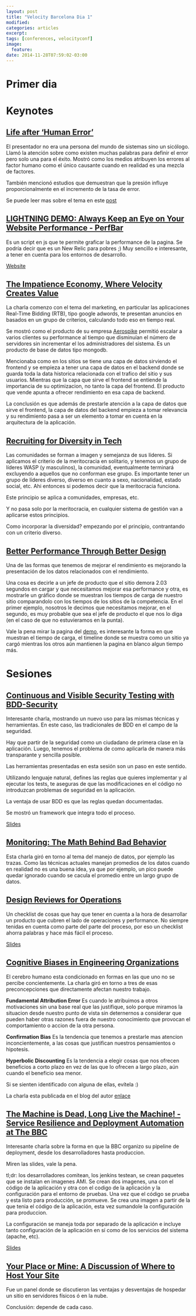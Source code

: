 ```yaml
---
layout: post
title: "Velocity Barcelona Dia 1"
modified:
categories: articles
excerpt:
tags: [conferences, velocityconf]
image:
  feature:
date: 2014-11-28T07:59:02-03:00
---
```



# Primer dia

# Keynotes

## [Life after ‘Human Error’](http://velocityconf.com/velocityeu2014/public/schedule/detail/37751)

El presentador no era una persona del mundo de sistemas sino un sicólogo. Llamó la atención sobre como existen muchas palabras para definir el error pero solo una para el éxito. Mostró como los medios atribuyen los errores al factor humano como el único causante cuando en realidad es una mezcla de factores. 

También mencionó estudios que demuestran que la presión influye proporcionalmente en el incremento de la tasa de error.

Se puede leer mas sobre el tema en este [post](http://www.infoq.com/news/2014/11/human-error-velocity-conference)


## [LIGHTNING DEMO: Always Keep an Eye on Your Website Performance - PerfBar](http://velocityconf.com/velocityeu2014/public/schedule/detail/38145)

Es un script en js que te permite graficar la performance de la pagina. Se podría decir que es un New Relic para pobres ;)
Muy sencillo e interesante, a tener en cuenta para los entornos de desarrollo.

[Website](http://lafikl.github.io/perfBar/)

## [The Impatience Economy, Where Velocity Creates Value](http://velocityconf.com/velocityeu2014/public/schedule/detail/39554)

La charla comenzo con el tema del marketing, en particular las aplicaciones Real-Time Bidding (RTB), tipo google adwords, te presentan anuncios en basados en un grupo de criterios, calculando todo eso en tiempo real.

Se mostró como el producto de su empresa [Aerospike](http://www.aerospike.com/) permitió escalar a varios clientes su performance al tiempo que disminuían el número de servidores sin incrementar el los administradores del sistema. Es un producto de base de datos tipo mongodb.

Mencionaba como en los sitios se tiene una capa de datos sirviendo el frontend y se empieza a tener una capa de datos en el backend donde se guarda toda la data historica relacionada con el trafico del sitio y sus usuarios. Mientras que la capa que sirve el frontend se entiende la importancia de su optimizacion, no tanto la capa del frontend. El producto que vende apunta a ofrecer rendimiento en esa capa de backend.

La conclusión es que además de prestarle atención a la capa de datos que sirve el frontend, la capa de datos del backend empieza a tomar relevancia y su rendimiento pasa a ser un elemento a tomar en cuenta en la arquitectura de la aplicación.

## [Recruiting for Diversity in Tech](http://velocityconf.com/velocityeu2014/public/schedule/detail/36013)

Las comunidades se forman a imagen y semejanza de sus líderes. Si aplicamos el criterio de la meritocracia en solitario, y tenemos un grupo de líderes WASP (y masculinos), la comunidad, eventualmente terminará excluyendo a aquellos que no conforman ese grupo. Es importante tener un grupo de líderes diverso, diverso en cuanto a sexo, nacionalidad, estado social, etc. Ahi entonces si podemos decir que la meritocracia funciona.

Este principio se aplica a comunidades, empresas, etc.

Y no pasa solo por la meritocracia, en cualquier sistema de gestión van a aplicarse estos principios.

Como incorporar la diversidad? empezando por el principio, contrantando con un criterio diverso.

## [Better Performance Through Better Design](http://velocityconf.com/velocityeu2014/public/schedule/detail/37705)

Una de las formas que tenemos de mejorar el rendimiento es mejorando la presentación de los datos relacionados con el rendimiento.

Una cosa es decirle a un jefe de producto que el sitio demora 2.03 segundos en cargar y que necesitamos mejorar esa performance y otra, es mostrarle un gráfico donde se muestran los tiempos de carga de nuestro sitio comparandolo con los tiempos de los sitios de la competencia. En el primer ejemplo, nosotros le decimos que necesitamos mejorar, en el segundo, es muy probable que sea el jefe de producto el que nos lo diga (en el caso de que no estuvieramos en la punta).

Vale la pena mirar la pagina del [demo](http://speedcurve.com/demo/), es interesante la forma en que muestran el tiempo de carga, el timeline donde se muestra como un sitio ya cargó mientras los otros aún mantienen la pagina en blanco algun tiempo más.

# Sesiones

## [Continuous and Visible Security Testing with BDD-Security](http://velocityconf.com/velocityeu2014/public/schedule/detail/37137)

Interesante charla, mostrando un nuevo uso para las mismas técnicas y herramientas. En este caso, las tradicionales de BDD en el campo de la seguridad.

Hay que partir de la seguridad como un ciudadano de primera clase en la aplicación. Luego, tenemos el problema de como aplicarla de manera más transparante y sencilla posible. 

Las herramientas presentadas en esta sesión son un paso en este sentido.

Utilizando lenguaje natural, defines las reglas que quieres implementar y al ejecutar los tests, te aseguras de que las modificaciones en el código no introduzcan problemas de seguridad en la aplicación.

La ventaja de usar BDD es que las reglas quedan documentadas. 

Se mostró un framework que integra todo el proceso. 

[Slides](http://cdn.oreillystatic.com/en/assets/1/event/121/Continuous%20and%20Visible%20Security%20Testing%20with%20BDD-Security%20Presentation.pptx)


## [Monitoring: The Math Behind Bad Behavior](http://velocityconf.com/velocityeu2014/public/schedule/detail/36976)

Esta charla giró en torno al tema del manejo de datos, por ejemplo las trazas. Como las técnicas actuales manejan promedios de los datos cuando en realidad no es una buena idea, ya que por ejemplo, un pico puede quedar ignorado cuando se cacula el promedio entre un largo grupo de datos.

## [Design Reviews for Operations](http://velocityconf.com/velocityeu2014/public/schedule/detail/37146)

Un checklist de cosas que hay que tener en cuenta a la hora de desarrollar un producto que cubren el lado de operaciones y performance. No siempre tenidas en cuenta como parte del parte del proceso, por eso un checklist ahorra palabras y hace más fácil el proceso.

[Slides](http://cdn.oreillystatic.com/en/assets/1/event/121/Design%20Reviews%20for%20Operations%20Presentation.zip)

## [Cognitive Biases in Engineering Organizations](http://velocityconf.com/velocityeu2014/public/schedule/detail/36806)

El cerebro humano esta condicionado en formas en las que uno no se percibe concientemente. La charla giró en torno a tres de esas preconcepciones que directamente afectan nuestro trabajo.

__Fundamental Attribution Error__ Es cuando le atribuimos a otros motivaciones sin una base real que las justifique, solo porque miramos la situacion desde nuestro punto de vista sin deternernos a considerar que pueden haber otras razones fuera de nuestro conocimiento que provocan el comportamiento o accion de la otra persona.

__Confirmation Bias__ Es la tendencia que tenemos a prestarle mas atencion inconcientemente, a las cosas que justifican nuestros pensamientos o hipotesis. 

__Hyperbolic Discounting__ Es la tendencia a elegir cosas que nos ofrecen beneficios a corto plazo en vez de las que lo ofrecen a largo plazo, aún cuando el beneficio sea menor.

Si se sienten identificado con alguna de ellas, evítela :)

La charla esta publicada en el blog del autor [enlace](http://www.jonathanklein.net/2013/06/cognitive-biases-in-software-engineering.html)

## [The Machine is Dead, Long Live the Machine! - Service Resilience and Deployment Automation at The BBC](http://velocityconf.com/velocityeu2014/public/schedule/detail/36837)

Interesante charla sobre la forma en que la BBC organizo su pipeline de deployment, desde los desarrolladores hasta produccion.

Miren las slides, vale la pena.

tl;dr: los desarrolladores comitean, los jenkins testean, se crean paquetes que se instalan en imagenes AMI. Se crean dos imagenes, una con el código de la aplicación y otra con el codigo de la aplicación y la configuración para el entorno de pruebas. Una vez que el código se prueba y esta listo para producción, se promueve. Se crea una imagen a partir de la que tenia el código de la aplicación, esta vez sumandole la configuración para produccion.

La configuración se maneja toda por separado de la aplicación e incluye tanto configuración de la aplicación en sí como de los servicios del sistema (apache, etc).

[Slides](http://cdn.oreillystatic.com/en/assets/1/event/121/The%20Machine%20is%20Dead,%20Long%20Live%20the%20Machine_%20-%20Service%20Resilience%20and%20Deployment%20Automation%20at%20The%20BBC%20Presentation.pdf)

## [Your Place or Mine: A Discussion of Where to Host Your Site](http://velocityconf.com/velocityeu2014/public/schedule/detail/39647)

Fue un panel donde se discutieron las ventajas y desventajas de hospedar un sitio en servidores físicos ó en la nube. 

Conclusión: depende de cada caso.

